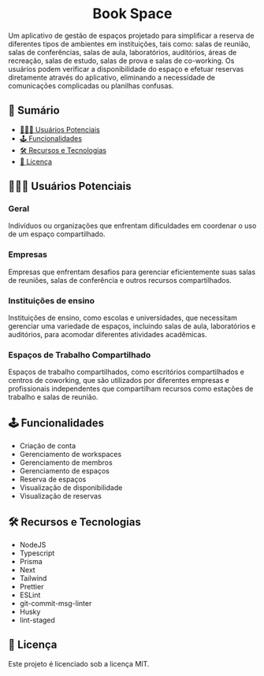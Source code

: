 <h1 align="center">Book Space</h1>

Um aplicativo de gestão de espaços projetado para simplificar a reserva de diferentes tipos de ambientes em instituições, tais como: salas de reunião, salas de conferências, salas de aula, laboratórios, auditórios, áreas de recreação, salas de estudo, salas de prova e salas de co-working. Os usuários podem verificar a disponibilidade do espaço e efetuar reservas diretamente através do aplicativo, eliminando a necessidade de comunicações complicadas ou planilhas confusas.

## 📕 Sumário

- [🧑🏻‍💻 Usuários Potenciais](#🧑🏻‍💻-usuários-potenciais)
- [🕹️ Funcionalidades](#🕹️-funcionalidades)
- [🛠️ Recursos e Tecnologias](#🛠️-recursos-e-tecnologias)
- [📄 Licença](#📄-licença)

## 🧑🏻‍💻 Usuários Potenciais

### Geral

Indivíduos ou organizações que enfrentam dificuldades em coordenar o uso de um espaço compartilhado.

### Empresas

Empresas que enfrentam desafios para gerenciar eficientemente suas salas de reuniões, salas de conferência e outros recursos compartilhados.

### Instituições de ensino

Instituições de ensino, como escolas e universidades, que necessitam gerenciar uma variedade de espaços, incluindo salas de aula, laboratórios e auditórios, para acomodar diferentes atividades acadêmicas.

### Espaços de Trabalho Compartilhado

Espaços de trabalho compartilhados, como escritórios compartilhados e centros de coworking, que são utilizados por diferentes empresas e profissionais independentes que compartilham recursos como estações de trabalho e salas de reunião.

## 🕹️ Funcionalidades

- Criação de conta
- Gerenciamento de workspaces
- Gerenciamento de membros
- Gerenciamento de espaços
- Reserva de espaços
- Visualização de disponibilidade
- Visualização de reservas

## 🛠️ Recursos e Tecnologias

- NodeJS
- Typescript
- Prisma
- Next
- Tailwind
- Prettier
- ESLint
- git-commit-msg-linter
- Husky
- lint-staged

## 📄 Licença

Este projeto é licenciado sob a licença MIT.
